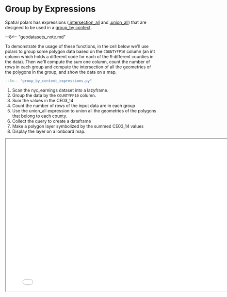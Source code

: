 # Group by Expressions

Spatial polars has expressions ([.intersection_all](../../SpatialExpr.md#spatial_polars.spatialexpr.SetOperations.intersection_all) and [.union_all](../../SpatialExpr.md#spatial_polars.spatialexpr.SetOperations.union_all)) that are designed to be used in a [group_by context](https://docs.pola.rs/user-guide/concepts/expressions-and-contexts/#group_by-and-aggregations).

--8<-- "geodatasets_note.md"

To demonstrate the usage of these functions, in the cell below we'll use polars to group some polygon data based on the `COUNTYFP10` column (an int column which holds a different code for each of the 9 different counties in the data). Then we'll compute the sum one column, count the number of rows in each group and compute the intersection of all the geometries of the polygons in the group, and show the data on a map.
    

```py title="Computing the union of all geometries in a group_by context" hl_lines="14"
--8<-- "group_by_context_expressions.py"
```

1. Scan the nyc_earnings dataset into a lazyframe.
2. Group the data by the `COUNTYFP10` column.
3. Sum the values in the CE03_14
4. Count the number of rows of the input data are in each group
5. Use the union_all expression to union all the geometries of the polygons that belong to each county.
6. Collect the query to create a dataframe
7. Make a polygon layer symbolized by the summed CE03_14 values 
8. Display the layer on a lonboard map.

<div class="map">
  <iframe src="../group_by_county.html" width="800" height="504"></iframe>
</div>
